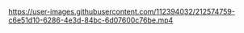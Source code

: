 

https://user-images.githubusercontent.com/112394032/212574759-c6e51d10-6286-4e3d-84bc-6d07600c76be.mp4

